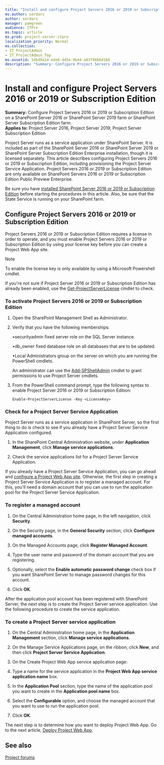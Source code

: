 ```yaml
---
title: "Install and configure Project Servers 2016 or 2019 or Subscription Edition"
ms.author: serdars
author: serdars
manager: pamgreen
audience: ITPro
ms.topic: article
ms.prod: project-server-itpro
localization_priority: Normal
ms.collection:
- IT_ProjectAdmin
- IT_ProjectAdmin_Top
ms.assetid: 54bd9a14-ede6-445e-9b44-a03798b6d1b0
description: "Summary: Configure Project Servers 2016 or 2019 or Subscription Edition on a SharePoint Server farm."
---
```


# Install and configure Project Servers 2016 or 2019 or Subscription Edition
 
 **Summary:** Configure Project Servers 2016 or 2019 or Subscription Edition on a SharePoint Server 2016 or SharePoint Server 2019 farm or SharePoint Server Subscription Edition farm.<br/>
**Applies to:** Project Server 2016, Project Server 2019, Project Server Subscription Edition
  
Project Server runs as a service application under SharePoint Server. It is included as part of the SharePoint Server 2016 or SharePoint Server 2019 or SharePoint Server Subscription Edition Enterprise installation, though it is licensed separately. This article describes configuring Project Servers 2016 or 2019 or Subscription Edition, including provisioning the Project Server Service Application. Project Servers 2016 or 2019 or Subscription Edition are only available on SharePoint Servers 2016 or 2019 or Subscription Edition Public Preview Enterprise.
  
Be sure you have [installed SharePoint Server 2016 or 2019 or Subscription Edition](/sharepoint/install/install-for-sharepoint-server-2016) before starting the procedures in this article. Also, be sure that the State Service is running on your SharePoint farm.
  
## Configure Project Servers 2016 or 2019 or Subscription Edition

Project Servers 2016 or 2019 or Subscription Edition requires a license in order to operate, and you must enable Project Servers 2016 or 2019 or Subscription Edition by using your license key before you can create a Project Web App site.

> [!NOTE]
> To enable the license key is only available by using a Microsoft Powershell cmdlet. 
  
If you're not sure if Project Server 2016 or 2019 or Subscription Edition has already been enabled, use the [Get-ProjectServerLicense](/powershell/module/sharepoint-server/get-projectserverlicense) cmdlet to check.
  
### To activate Project Servers 2016 or 2019 or Subscription Edition

1. Open the SharePoint Management Shell as Administrator.

2. Verify that you have the following memberships:

    •securityadmin fixed server role on the SQL Server instance.
    
    •db_owner fixed database role on all databases that are to be updated.
    
    •Local Administrators group on the server on which you are running the PowerShell cmdlets.

    An administrator can use the [Add-SPShellAdmin](/powershell/module/sharepoint-server/Add-SPShellAdmin) cmdlet to grant permissions to use Project Server cmdlets. 


    
3. From the PowerShell command prompt, type the following syntax to enable Project Server 2016 or 2019 or Subscription Edition:
    
   ```
   Enable-ProjectServerLicense -Key <LicenseKey>
   ```

### Check for a Project Server Service Application

Project Server runs as a service application in SharePoint Server, so the first thing to do is check to see if you already have a Project Server Service Application configured.

1. In the SharePoint Central Administration website, under **Application Management**, click **Manage service applications**.
    
2. Check the service applications list for a Project Server Service Application.
    
If you already have a Project Server Service Application, you can go ahead and [configure a Project Web App site](deploy-project-web-app.md). Otherwise, the first step in creating a Project Server Service Application is to register a managed account. For this, you'll need a domain account that you can use to run the application pool for the Project Server Service Application.
  
### To register a managed account

1. On the Central Administration home page, in the left navigation, click **Security**.
    
2. On the Security page, in the **General Security** section, click **Configure managed accounts**.
    
3. On the Managed Accounts page, click **Register Managed Account**.
    
4. Type the user name and password of the domain account that you are registering.
    
5. Optionally, select the **Enable automatic password change** check box if you want SharePoint Server to manage password changes for this account.
    
6. Click **OK**.
    
After the application pool account has been registered with SharePoint Server, the next step is to create the Project Server service application. Use the following procedure to create the service application.
  
### To create a Project Server service application

1. On the Central Administration home page, in the **Application Management** section, click **Manage service applications**.
    
2. On the Manage Service Applications page, on the ribbon, click **New**, and then click **Project Server Service Application**.
    
3. On the Create Project Web App service application page:
    
1. Type a name for the service application in the **Project Web App service application name** box.
    
2. In the **Application Pool** section, type the name of the application pool you want to create in the **Application pool name** box.
    
3. Select the **Configurable** option, and choose the managed account that you want to use to run the application pool.
    
4. Click **OK**.
    
The next step is to determine how you want to deploy Project Web App. Go to the next article, [Deploy Project Web App](deploy-project-web-app.md).
  
## See also

[Project forums](https://social.technet.microsoft.com/Forums/en-US/category/project)